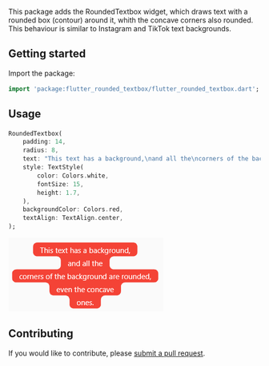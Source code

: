 This package adds the RoundedTextbox widget, which draws text with a rounded box
(contour) around it, whith the concave corners also rounded. This behaviour is
similar to Instagram and TikTok text backgrounds.

## Getting started

Import the package:
```dart
import 'package:flutter_rounded_textbox/flutter_rounded_textbox.dart';
```

## Usage

```dart
RoundedTextbox(
	padding: 14,
	radius: 8,
	text: "This text has a background,\nand all the\ncorners of the background are rounded,\neven the concave\nones.",
	style: TextStyle(
		color: Colors.white,
		fontSize: 15,
		height: 1.7,
	),
	backgroundColor: Colors.red,
	textAlign: TextAlign.center,
);
```
![Example screenshot](https://github.com/daem-on/flutter_rounded_textbox/blob/master/example/screenshot.png?raw=true)

## Contributing

If you would like to contribute, please [submit a pull request](https://github.com/daem-on/flutter_rounded_textbox/pulls).
